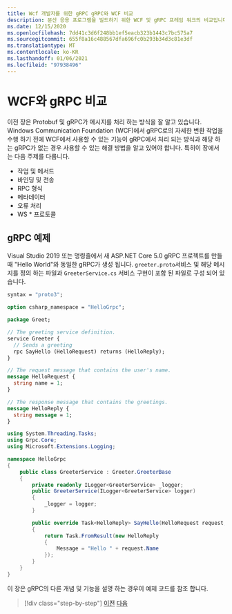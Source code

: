 ```yaml
---
title: Wcf 개발자를 위한 gRPC gRPC와 WCF 비교
description: 분산 응용 프로그램을 빌드하기 위한 WCF 및 gRPC 프레임 워크의 비교입니다.
ms.date: 12/15/2020
ms.openlocfilehash: 7dd41c3d6f248bb1ef5eacb323b1443c7bc575a7
ms.sourcegitcommit: 655f8a16c488567dfa696fc0b293b34d3c81e3df
ms.translationtype: MT
ms.contentlocale: ko-KR
ms.lasthandoff: 01/06/2021
ms.locfileid: "97938496"
---
```

# <a name="comparing-wcf-to-grpc"></a>WCF와 gRPC 비교

이전 장은 Protobuf 및 gRPC가 메시지를 처리 하는 방식을 잘 알고 있습니다. Windows Communication Foundation (WCF)에서 gRPC로의 자세한 변환 작업을 수행 하기 전에 WCF에서 사용할 수 있는 기능이 gRPC에서 처리 되는 방식과 해당 하는 gRPC가 없는 경우 사용할 수 있는 해결 방법을 알고 있어야 합니다. 특히이 장에서는 다음 주제를 다룹니다.

- 작업 및 메서드
- 바인딩 및 전송
- RPC 형식
- 메타데이터
- 오류 처리
- WS \* 프로토콜

## <a name="grpc-example"></a>gRPC 예제

Visual Studio 2019 또는 명령줄에서 새 ASP.NET Core 5.0 gRPC 프로젝트를 만들 때 "Hello World"와 동일한 gRPC가 생성 됩니다. `greeter.proto`서비스 및 해당 메시지를 정의 하는 파일과 `GreeterService.cs` 서비스 구현이 포함 된 파일로 구성 되어 있습니다.

```protobuf
syntax = "proto3";

option csharp_namespace = "HelloGrpc";

package Greet;

// The greeting service definition.
service Greeter {
  // Sends a greeting
  rpc SayHello (HelloRequest) returns (HelloReply);
}

// The request message that contains the user's name.
message HelloRequest {
  string name = 1;
}

// The response message that contains the greetings.
message HelloReply {
  string message = 1;
}
```

```csharp
using System.Threading.Tasks;
using Grpc.Core;
using Microsoft.Extensions.Logging;

namespace HelloGrpc
{
    public class GreeterService : Greeter.GreeterBase
    {
        private readonly ILogger<GreeterService> _logger;
        public GreeterService(ILogger<GreeterService> logger)
        {
            _logger = logger;
        }

        public override Task<HelloReply> SayHello(HelloRequest request, ServerCallContext context)
        {
            return Task.FromResult(new HelloReply
            {
                Message = "Hello " + request.Name
            });
        }
    }
}
```

이 장은 gRPC의 다른 개념 및 기능을 설명 하는 경우이 예제 코드를 참조 합니다.

>[!div class="step-by-step"]
>[이전](protobuf-maps.md)
>[다음](wcf-endpoints-grpc-methods.md)
